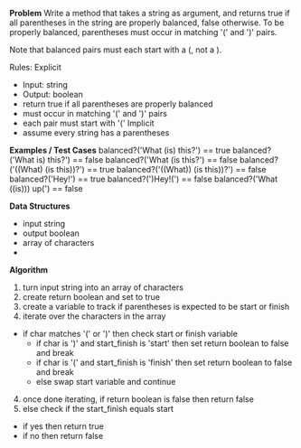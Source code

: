 **Problem**
Write a method that takes a string as argument, and returns true if all parentheses in the string are properly balanced, false otherwise. 
To be properly balanced, parentheses must occur in matching '(' and ')' pairs.

Note that balanced pairs must each start with a (, not a ).

Rules:
Explicit
  - Input: string
  - Output: boolean
  - return true if all parentheses are properly balanced
  - must occur in matching '(' and ')' pairs
  - each pair must start with '('
Implicit
  - assume every string has a parentheses


**Examples / Test Cases**
balanced?('What (is) this?') == true
balanced?('What is) this?') == false
balanced?('What (is this?') == false
balanced?('((What) (is this))?') == true
balanced?('((What)) (is this))?') == false
balanced?('Hey!') == true
balanced?(')Hey!(') == false
balanced?('What ((is))) up(') == false

**Data Structures**
- input string
- output boolean
- array of characters
- 

**Algorithm**
1. turn input string into an array of characters
2. create return boolean and set to true
3. create a variable to track if parentheses is expected to be start or finish
3. iterate over the characters in the array
  - if char matches '(' or ')' then check start or finish variable
    - if char is ')' and start_finish is 'start' then set return boolean to false and break
    - if char is '(' and start_finish is 'finish' then set return boolean to false and break
    - else swap start variable and continue
4. once done iterating, if return boolean is false then return false
5. else check if the start_finish equals start
  - if yes then return true
  - if no then return false